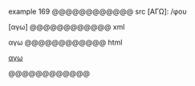 example 169
@@@@@@@@@@@@ src
[ΑΓΩ]: /φου

[αγω]
@@@@@@@@@@@@ xml
<?xml version="1.0" encoding="UTF-8"?>
<!DOCTYPE document SYSTEM "CommonMark.dtd">
<document xmlns="http://commonmark.org/xml/1.0">
  <paragraph>
    <link destination="/φου" title="">
      <text>αγω</text>
    </link>
  </paragraph>
</document>
@@@@@@@@@@@@ html
<p><a href="/%CF%86%CE%BF%CF%85">αγω</a></p>
@@@@@@@@@@@@
